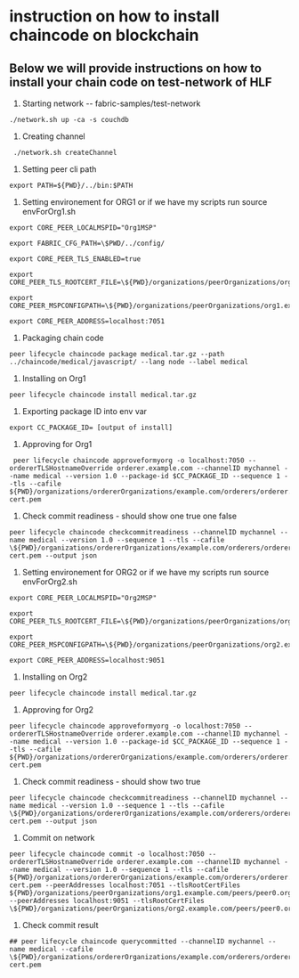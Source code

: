 # instruction on how to install chaincode on blockchain

## Below we will provide instructions on how to install your chain code on test-network of HLF

1. Starting network -- fabric-samples/test-network

```
./network.sh up -ca -s couchdb
```

1. Creating channel

```
 ./network.sh createChannel
```

1. Setting peer cli path

```
export PATH=${PWD}/../bin:$PATH
```

1. Setting environement for ORG1 or if we have my scripts run source envForOrg1.sh

```
export CORE_PEER_LOCALMSPID="Org1MSP"

export FABRIC_CFG_PATH=\$PWD/../config/

export CORE_PEER_TLS_ENABLED=true

export CORE_PEER_TLS_ROOTCERT_FILE=\${PWD}/organizations/peerOrganizations/org1.example.com/peers/peer0.org1.example.com/tls/ca.crt

export CORE_PEER_MSPCONFIGPATH=\${PWD}/organizations/peerOrganizations/org1.example.com/users/Admin@org1.example.com/msp

export CORE_PEER_ADDRESS=localhost:7051
```

1. Packaging chain code

```
peer lifecycle chaincode package medical.tar.gz --path ../chaincode/medical/javascript/ --lang node --label medical
```

1. Installing on Org1

```
peer lifecycle chaincode install medical.tar.gz
```

1. Exporting package ID into env var

```
export CC_PACKAGE_ID= [output of install]
```

1. Approving for Org1

```
 peer lifecycle chaincode approveformyorg -o localhost:7050 --ordererTLSHostnameOverride orderer.example.com --channelID mychannel --name medical --version 1.0 --package-id $CC_PACKAGE_ID --sequence 1 --tls --cafile ${PWD}/organizations/ordererOrganizations/example.com/orderers/orderer.example.com/msp/tlscacerts/tlsca.example.com-cert.pem
```

1. Check commit readiness - should show one true one false

```
peer lifecycle chaincode checkcommitreadiness --channelID mychannel --name medical --version 1.0 --sequence 1 --tls --cafile \${PWD}/organizations/ordererOrganizations/example.com/orderers/orderer.example.com/msp/tlscacerts/tlsca.example.com-cert.pem --output json
```

1. Setting environement for ORG2 or if we have my scripts run source envForOrg2.sh

```
export CORE_PEER_LOCALMSPID="Org2MSP"

export CORE_PEER_TLS_ROOTCERT_FILE=\${PWD}/organizations/peerOrganizations/org2.example.com/peers/peer0.org2.example.com/tls/ca.crt

export CORE_PEER_MSPCONFIGPATH=\${PWD}/organizations/peerOrganizations/org2.example.com/users/Admin@org2.example.com/msp

export CORE_PEER_ADDRESS=localhost:9051
```

1. Installing on Org2

```
peer lifecycle chaincode install medical.tar.gz
```

1. Approving for Org2

```
peer lifecycle chaincode approveformyorg -o localhost:7050 --ordererTLSHostnameOverride orderer.example.com --channelID mychannel --name medical --version 1.0 --package-id $CC_PACKAGE_ID --sequence 1 --tls --cafile ${PWD}/organizations/ordererOrganizations/example.com/orderers/orderer.example.com/msp/tlscacerts/tlsca.example.com-cert.pem
```

1. Check commit readiness - should show two true

```
peer lifecycle chaincode checkcommitreadiness --channelID mychannel --name medical --version 1.0 --sequence 1 --tls --cafile \${PWD}/organizations/ordererOrganizations/example.com/orderers/orderer.example.com/msp/tlscacerts/tlsca.example.com-cert.pem --output json
```

1. Commit on network

```
peer lifecycle chaincode commit -o localhost:7050 --ordererTLSHostnameOverride orderer.example.com --channelID mychannel --name medical --version 1.0 --sequence 1 --tls --cafile ${PWD}/organizations/ordererOrganizations/example.com/orderers/orderer.example.com/msp/tlscacerts/tlsca.example.com-cert.pem --peerAddresses localhost:7051 --tlsRootCertFiles ${PWD}/organizations/peerOrganizations/org1.example.com/peers/peer0.org1.example.com/tls/ca.crt --peerAddresses localhost:9051 --tlsRootCertFiles \${PWD}/organizations/peerOrganizations/org2.example.com/peers/peer0.org2.example.com/tls/ca.crt
```

1. Check commit result

```
## peer lifecycle chaincode querycommitted --channelID mychannel --name medical --cafile \${PWD}/organizations/ordererOrganizations/example.com/orderers/orderer.example.com/msp/tlscacerts/tlsca.example.com-cert.pem
```
